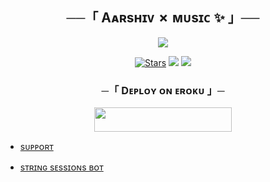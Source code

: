 <h2 align="center">
    ──「 Aᴀʀsʜɪᴠ ✗ ᴍᴜsɪᴄ ✨ 」──
</h2>

<p align="center">
  <img src="https://telegra.ph/file/3f8d92fa432c9f7a59c02.jpg">
</p>

<p align="center">
<a href="https://github.com/wastertso/aarshiv/stargazers"><img src="https://img.shields.io/github/stars/wastertso/aarshiv?color=black&logo=github&logoColor=black&style=for-the-badge" alt="Stars" /></a>
<a href="https://github.com/wastertso/aarshiv/network/members"> <img src="https://img.shields.io/github/forks/wastertso/Aaarshiv?color=black&logo=github&logoColor=black&style=for-the-badge" /></a>
<a href="https://github.com/wastertso/aarshiv/commits/wastertso"> <img src="https://img.shields.io/github/last-commit/wastertso/aarshiv?color=blue&logo=github&logoColor=green&style=for-the-badge" /></a>
</p>

<h3 align="center">
    ─「 Dᴇᴩʟᴏʏ ᴏɴ ᴇʀᴏᴋᴜ 」─
</h3>

<p align="center"><a href="https://dashboard.heroku.com/new?template=https://github.com/WASTERTSO/AARSHIV"> <img src="https://img.shields.io/badge/Deploy%20On%20Heroku-black?style=for-the-badge&logo=heroku" width="220" height="38.45"/></a></p>


- [sᴜᴘᴘᴏʀᴛ](https://t.me/HELL_VERSE)

- [sᴛʀɪɴɢ sᴇssɪᴏɴs ʙᴏᴛ](https://t.me/string_godx_bot)
